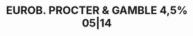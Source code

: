 ---
layout: asset
title: EUROB. PROCTER & GAMBLE 4,5% 05|14                          
isin: XS0300112108
---